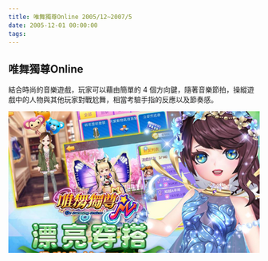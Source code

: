 ```yaml
---
title: 唯舞獨尊Online 2005/12~2007/5
date: 2005-12-01 00:00:00
tags:
---
```


## 唯舞獨尊Online
結合時尚的音樂遊戲，玩家可以藉由簡單的 4 個方向鍵，隨著音樂節拍，操縱遊戲中的人物與其他玩家對戰尬舞，相當考驗手指的反應以及節奏感。

![唯舞獨尊Online](../images/we_online.jpeg)

